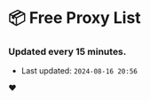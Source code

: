 # :package: Free Proxy List
### Updated every 15 minutes.

- Last updated: `2024-08-16 20:56`

:heart:
